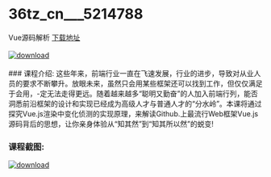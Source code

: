 # 36tz_cn___5214788
Vue源码解析
[下载地址](http://www.36tz.cn/article/5214788 "下载地址")
<br/></br>[![download](http://36tz.cn/muke_img/2020_08_1-24-300x197.png "下载地址")](http://www.36tz.cn/article/5214788 "下载地址")
<br/></br>### 课程介绍:
这些年来，前端行业一直在飞速发展，行业的进步，导致对从业人员的要求不断攀升。放眼未来，虽然只会用某些框架还可以找到工作，但仅仅满足于会用，-定无法走得更远。随着越来越多“聪明又勤奋”的人加入前端行列，能否洞悉前沿框架的设计和实现已经成为高级人才与普通人才的“分水岭”。本课将通过探究Vue.js渲染中变化侦测的实现原理，来解读Github.上最流行Web框架Vue.js源码背后的思想，让你亲身体验从“知其然”到“知其所以然”的蜕变!

### 课程截图:
[![download](http://36tz.cn/muke_img/2020_08_2-24.png "下载地址")](http://www.36tz.cn/article/5214788 "下载地址")
